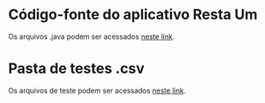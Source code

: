 # Código-fonte do aplicativo Resta Um
Os arquivos .java podem ser acessados [neste link](src/mc322/lab04).

# Pasta de testes .csv
Os arquivos de teste podem ser acessados [neste link](testes).
